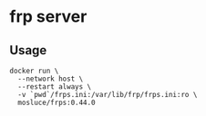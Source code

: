 # frp server

## Usage

```
docker run \
  --network host \
  --restart always \
  -v `pwd`/frps.ini:/var/lib/frp/frps.ini:ro \
  mosluce/frps:0.44.0
```
